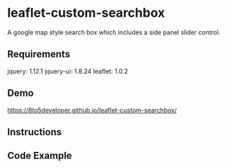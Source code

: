 # leaflet-custom-searchbox

A google map style search box which includes a side panel slider control.

## Requirements 
   jquery:  1.12.1 
   jquery-ui: 1.8.24 
   leaflet: 1.0.2

## Demo
https://8to5developer.github.io/leaflet-custom-searchbox/


## Instructions

<script src="../dist/leaflet.customsearchbox.min.js"></script>
<link href="../dist/searchbox.min.css" rel="stylesheet" />


## Code Example

   <script>
     $(document).ready(function () {
        
        var map = L.map('map').setView([51.505, -0.09], 5);
        map.zoomControl.setPosition('topright');
        map.addLayer(new L.TileLayer('http://{s}.tile.openstreetmap.org/{z}/{x}/{y}.png',
            {attribution:'Map data © <a href="http://openstreetmap.org">OpenStreetMap</a> contributors'}
            ));
        var searchboxControl=createSearchboxControl();
        var control = new searchboxControl({
            sidebarTitleText: 'Header',
            sidebarMenuItems: {
                Items: [
                    { type: "link", name: "Link 1 (github.com)", href: "http://github.com", icon: "icon-local-carwash" },
                    { type: "link", name: "Link 2 (google.com)", href: "http://google.com", icon: "icon-cloudy" },
                    { type: "button", name: "Button 1", onclick: "alert('button 1 clicked !')", icon: "icon-potrait" },
                    { type: "button", name: "Button 2", onclick: "button2_click();", icon: "icon-local-dining" },
                    { type: "link", name: "Link 3 (stackoverflow.com)", href: 'http://stackoverflow.com', icon: "icon-bike" },
                ]
            }
        });
        control._searchfunctionCallBack = function (searchkeywords)
        {
            if (!searchkeywords) {
                searchkeywords = "The search call back is clicked !!"
            }
            alert(searchkeywords);
        }
        map.addControl(control);
    });
    
    function button2_click()
    {
        alert('button 2 clicked !!!');
    }
    </script>
	
	